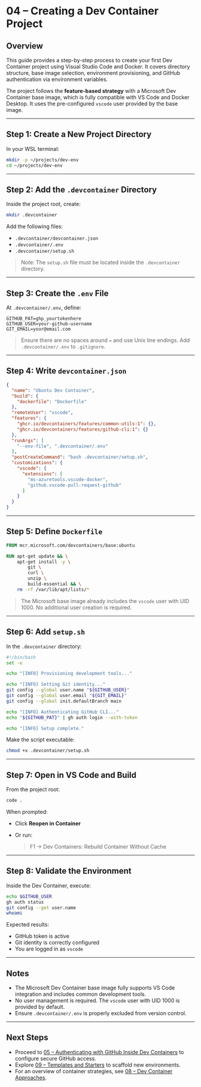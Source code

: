 # 04 – Creating a Dev Container Project

## Overview

This guide provides a step-by-step process to create your first Dev Container project using Visual Studio Code and Docker. It covers directory structure, base image selection, environment provisioning, and GitHub authentication via environment variables.

The project follows the **feature-based strategy** with a Microsoft Dev Container base image, which is fully compatible with VS Code and Docker Desktop. It uses the pre-configured `vscode` user provided by the base image.

---

## Step 1: Create a New Project Directory

In your WSL terminal:

```bash
mkdir -p ~/projects/dev-env
cd ~/projects/dev-env
```

---

## Step 2: Add the `.devcontainer` Directory

Inside the project root, create:

```bash
mkdir .devcontainer
```

Add the following files:

* `.devcontainer/devcontainer.json`
* `.devcontainer/.env`
* `.devcontainer/setup.sh`

> Note: The `setup.sh` file must be located inside the `.devcontainer` directory.

---

## Step 3: Create the `.env` File

At `.devcontainer/.env`, define:

```env
GITHUB_PAT=ghp_yourtokenhere
GITHUB_USER=your-github-username
GIT_EMAIL=your@email.com
```

> Ensure there are no spaces around `=` and use Unix line endings. Add `.devcontainer/.env` to `.gitignore`.

---

## Step 4: Write `devcontainer.json`

```json
{
  "name": "Ubuntu Dev Container",
  "build": {
    "dockerfile": "Dockerfile"
  },
  "remoteUser": "vscode",
  "features": {
    "ghcr.io/devcontainers/features/common-utils:1": {},
    "ghcr.io/devcontainers/features/github-cli:1": {}
  },
  "runArgs": [
    "--env-file", ".devcontainer/.env"
  ],
  "postCreateCommand": "bash .devcontainer/setup.sh",
  "customizations": {
    "vscode": {
      "extensions": [
        "ms-azuretools.vscode-docker",
        "github.vscode-pull-request-github"
      ]
    }
  }
}
```

---

## Step 5: Define `Dockerfile`

```Dockerfile
FROM mcr.microsoft.com/devcontainers/base:ubuntu

RUN apt-get update && \
    apt-get install -y \
        git \
        curl \
        unzip \
        build-essential && \
    rm -rf /var/lib/apt/lists/*
```

> The Microsoft base image already includes the `vscode` user with UID 1000. No additional user creation is required.

---

## Step 6: Add `setup.sh`

In the `.devcontainer` directory:

```bash
#!/bin/bash
set -e

echo "[INFO] Provisioning development tools..."

echo "[INFO] Setting Git identity..."
git config --global user.name "${GITHUB_USER}"
git config --global user.email "${GIT_EMAIL}"
git config --global init.defaultBranch main

echo "[INFO] Authenticating GitHub CLI..."
echo "${GITHUB_PAT}" | gh auth login --with-token

echo "[INFO] Setup complete."
```

Make the script executable:

```bash
chmod +x .devcontainer/setup.sh
```

---

## Step 7: Open in VS Code and Build

From the project root:

```bash
code .
```

When prompted:

* Click **Reopen in Container**
* Or run:

  > F1 → Dev Containers: Rebuild Container Without Cache

---

## Step 8: Validate the Environment

Inside the Dev Container, execute:

```bash
echo $GITHUB_USER
gh auth status
git config --get user.name
whoami
```

Expected results:

* GitHub token is active
* Git identity is correctly configured
* You are logged in as `vscode`

---

## Notes

* The Microsoft Dev Container base image fully supports VS Code integration and includes common development tools.
* No user management is required. The `vscode` user with UID 1000 is provided by default.
* Ensure `.devcontainer/.env` is properly excluded from version control.

---

## Next Steps

* Proceed to [05 – Authenticating with GitHub Inside Dev Containers](./05%20%E2%80%93%20Authenticating%20with%20GitHub%20Inside%20Dev%20Containers.md) to configure secure GitHub access.
* Explore [09 – Templates and Starters](./09%20–%20Templates%20and%20Starters.md) to scaffold new environments.
* For an overview of container strategies, see [08 – Dev Container Approaches](./08%20–%20Dev%20Container%20Approaches%20Features%20vs%20Dockerfile%20vs%20Prebuilt%20Images.md).
